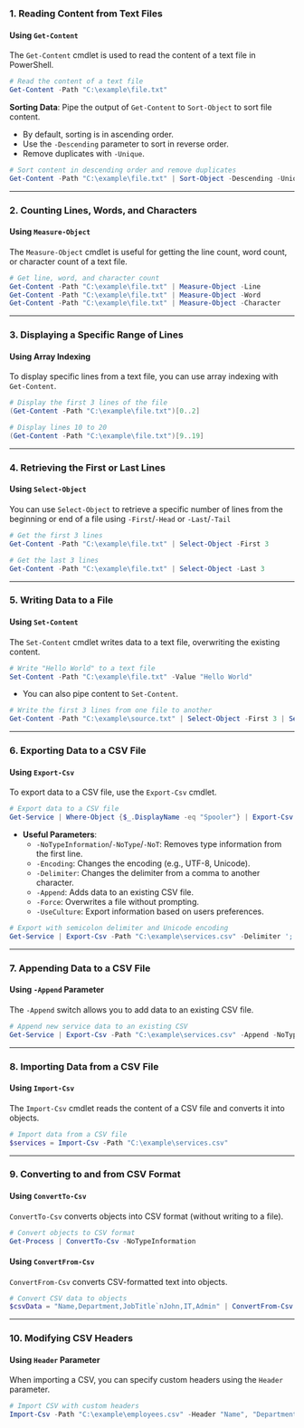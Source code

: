 ### 1. **Reading Content from Text Files**

#### **Using `Get-Content`**
The `Get-Content` cmdlet is used to read the content of a text file in PowerShell.

```powershell
# Read the content of a text file
Get-Content -Path "C:\example\file.txt"
```

**Sorting Data**: Pipe the output of `Get-Content` to `Sort-Object` to sort file content.
- By default, sorting is in ascending order.
- Use the `-Descending` parameter to sort in reverse order.
- Remove duplicates with `-Unique`.

```powershell
# Sort content in descending order and remove duplicates
Get-Content -Path "C:\example\file.txt" | Sort-Object -Descending -Unique
```

---

### 2. **Counting Lines, Words, and Characters**

#### **Using `Measure-Object`**
The `Measure-Object` cmdlet is useful for getting the line count, word count, or character count of a text file.

```powershell
# Get line, word, and character count
Get-Content -Path "C:\example\file.txt" | Measure-Object -Line
Get-Content -Path "C:\example\file.txt" | Measure-Object -Word
Get-Content -Path "C:\example\file.txt" | Measure-Object -Character
```

---

### 3. **Displaying a Specific Range of Lines**

#### **Using Array Indexing**
To display specific lines from a text file, you can use array indexing with `Get-Content`.

```powershell
# Display the first 3 lines of the file
(Get-Content -Path "C:\example\file.txt")[0..2]

# Display lines 10 to 20
(Get-Content -Path "C:\example\file.txt")[9..19]
```

---

### 4. **Retrieving the First or Last Lines**

#### **Using `Select-Object`**
You can use `Select-Object` to retrieve a specific number of lines from the beginning or end of a file using `-First`/`-Head` or `-Last`/`-Tail`

```powershell
# Get the first 3 lines
Get-Content -Path "C:\example\file.txt" | Select-Object -First 3

# Get the last 3 lines
Get-Content -Path "C:\example\file.txt" | Select-Object -Last 3
```

---

### 5. **Writing Data to a File**

#### **Using `Set-Content`**
The `Set-Content` cmdlet writes data to a text file, overwriting the existing content.

```powershell
# Write "Hello World" to a text file
Set-Content -Path "C:\example\file.txt" -Value "Hello World"
```

- You can also pipe content to `Set-Content`.

```powershell
# Write the first 3 lines from one file to another
Get-Content -Path "C:\example\source.txt" | Select-Object -First 3 | Set-Content -Path "C:\example\destination.txt"
```

---

### 6. **Exporting Data to a CSV File**

#### **Using `Export-Csv`**
To export data to a CSV file, use the `Export-Csv` cmdlet. 

```powershell
# Export data to a CSV file
Get-Service | Where-Object {$_.DisplayName -eq "Spooler"} | Export-Csv -Path "C:\example\services.csv" -NoTypeInformation
```

- **Useful Parameters**:
  - `-NoTypeInformation`/`-NoType`/`-NoT`: Removes type information from the first line.
  - `-Encoding`: Changes the encoding (e.g., UTF-8, Unicode).
  - `-Delimiter`: Changes the delimiter from a comma to another character.
  - `-Append`: Adds data to an existing CSV file.
  - `-Force`: Overwrites a file without prompting.
  - `-UseCulture`: Export information based on users preferences.

```powershell
# Export with semicolon delimiter and Unicode encoding
Get-Service | Export-Csv -Path "C:\example\services.csv" -Delimiter ';' -Encoding Unicode -NoTypeInformation
```

---

### 7. **Appending Data to a CSV File**

#### **Using `-Append` Parameter**
The `-Append` switch allows you to add data to an existing CSV file.

```powershell
# Append new service data to an existing CSV
Get-Service | Export-Csv -Path "C:\example\services.csv" -Append -NoTypeInformation
```

---

### 8. **Importing Data from a CSV File**

#### **Using `Import-Csv`**
The `Import-Csv` cmdlet reads the content of a CSV file and converts it into objects.

```powershell
# Import data from a CSV file
$services = Import-Csv -Path "C:\example\services.csv"
```

---

### 9. **Converting to and from CSV Format**

#### **Using `ConvertTo-Csv`**
`ConvertTo-Csv` converts objects into CSV format (without writing to a file).

```powershell
# Convert objects to CSV format
Get-Process | ConvertTo-Csv -NoTypeInformation
```

#### **Using `ConvertFrom-Csv`**
`ConvertFrom-Csv` converts CSV-formatted text into objects.

```powershell
# Convert CSV data to objects
$csvData = "Name,Department,JobTitle`nJohn,IT,Admin" | ConvertFrom-Csv
```

---

### 10. **Modifying CSV Headers**

#### **Using `Header` Parameter**
When importing a CSV, you can specify custom headers using the `Header` parameter.

```powershell
# Import CSV with custom headers
Import-Csv -Path "C:\example\employees.csv" -Header "Name", "Department", "JobTitle"
```

